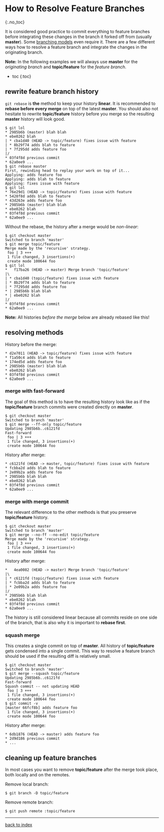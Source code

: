# How to Resolve Feature Branches
{:.no_toc}

It is considered good practice to commit everything to feature branches before integrating these changes in the branch it forked off from (usually **master**). Some [branching models](branching-models.md) even require it. There are a few different ways how to resolve a feature branch and integrate the changes in the originating branch.

**Note:** In the following examples we will always use **master** for the *originating branch* and **topic/feature** for the *feature branch*.

* toc
{:toc}

## rewrite feature branch history

`git rebase` is **the** method to keep your history **linear**. It is recommended to **rebase before every merge** on top of the latest **master**. You should also not hesitate to rewrite **topic/feature** history before you merge so the resulting **master** history will look good.

```console
$ git lol
* 2985b6b (master) blah blah
* ebe0262 blah
| * cba1d40 (HEAD -> topic/feature) fixes issue with feature
| * 8b29f74 adds blah to feature
| * 7f295dd adds feature foo
|/
* 03f4f8d previous commit
* 62a0ee9 ...
$ git rebase master
First, rewinding head to replay your work on top of it...
Applying: adds feature foo
Applying: adds blah to feature
Applying: fixes issue with feature
$ git lol
* 76e29d1 (HEAD -> topic/feature) fixes issue with feature
* 5428f8d adds blah to feature
* 43d263e adds feature foo
* 2985b6b (master) blah blah
* ebe0262 blah
* 03f4f8d previous commit
* 62a0ee9 ...
```

Without the rebase, the history after a merge would be *non-linear*:

```console
$ git checkout master
Switched to branch 'master'
$ git merge topic/feature
Merge made by the 'recursive' strategy.
 foo | 3 +++
 1 file changed, 3 insertions(+)
 create mode 100644 foo
$ git lol
*   f17ba26 (HEAD -> master) Merge branch 'topic/feature'
|\
| * cba1d40 (topic/feature) fixes issue with feature
| * 8b29f74 adds blah to feature
| * 7f295dd adds feature foo
* | 2985b6b blah blah
* | ebe0262 blah
|/
* 03f4f8d previous commit
* 62a0ee9 ...
```

**Note:** All histories *before the merge* below are already rebased like this!

## resolving methods

History before the merge:

```
* d2e7011 (HEAD -> topic/feature) fixes issue with feature
* f1a50c4 adds blah to feature
* 174ed5d adds feature foo
* 2985b6b (master) blah blah
* ebe0262 blah
* 03f4f8d previous commit
* 62a0ee9 ...
```

### merge with fast-forward

The goal of this method is to have the resulting history look like as if the **topic/feature** branch commits were created directly on **master**.

```console
$ git checkout master
Switched to branch 'master'
$ git merge --ff-only topic/feature
Updating 2985b6b..c6121fd
Fast-forward
 foo | 3 +++
 1 file changed, 3 insertions(+)
 create mode 100644 foo
```

History after merge:

```
* c6121fd (HEAD -> master, topic/feature) fixes issue with feature
* fcbba2d adds blah to feature
* 2e09b2a adds feature foo
* 2985b6b blah blah
* ebe0262 blah
* 03f4f8d previous commit
* 62a0ee9 ...
```

### merge with merge commit

The relevant difference to the other methods is that you preserve **topic/feature** history.

```console
$ git checkout master
Switched to branch 'master'
$ git merge --no-ff --no-edit topic/feature
Merge made by the 'recursive' strategy.
 foo | 3 +++
 1 file changed, 3 insertions(+)
 create mode 100644 foo
```

History after merge:

```
*   4ea0082 (HEAD -> master) Merge branch 'topic/feature'
|\
| * c6121fd (topic/feature) fixes issue with feature
| * fcbba2d adds blah to feature
| * 2e09b2a adds feature foo
|/
* 2985b6b blah blah
* ebe0262 blah
* 03f4f8d previous commit
* 62a0ee9 ...
```

The history is still considered linear because all commits reside on one side of the branch, that is also why it is important to **rebase first**.

### squash merge

This creates a single commit on top of **master**. All history of **topic/feature** gets condensed into a single commit. This way to resolve a feature branch should be used if the resulting diff is relatively small.

```console
$ git checkout master
Switched to branch 'master'
$ git merge --squash topic/feature
Updating 2985b6b..c6121fd
Fast-forward
Squash commit -- not updating HEAD
 foo | 3 +++
 1 file changed, 3 insertions(+)
 create mode 100644 foo
$ git commit -v
[master 66fcf8b] adds feature foo
 1 file changed, 3 insertions(+)
 create mode 100644 foo
```

History after merge:

```
* 6db1876 (HEAD -> master) adds feature foo
* 2d9d186 previous commit
* ...
```

## cleaning up feature branches

In most cases you want to remove **topic/feature** after the merge took place, both locally and on the remotes.

Remove local branch:

```console
$ git branch -D topic/feature
```

Remove remote branch:

```console
$ git push remote :topic/feature
```

---

[back to index](index.html)
